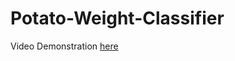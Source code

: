 # Potato-Weight-Classifier
Video Demonstration <a href = "https://www.youtube.com/watch?v=EQ2Ij-xBzjU"> here </a>
